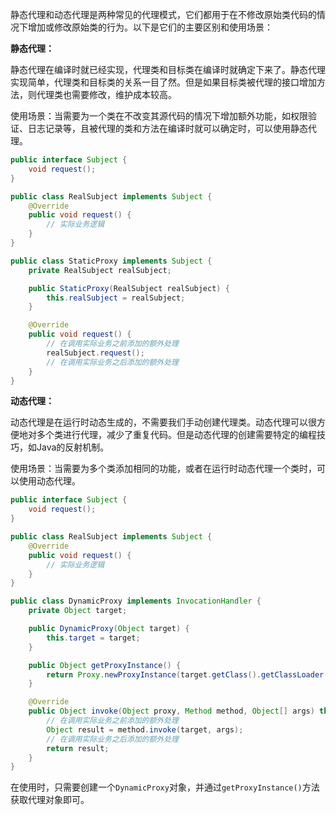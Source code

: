静态代理和动态代理是两种常见的代理模式，它们都用于在不修改原始类代码的情况下增加或修改原始类的行为。以下是它们的主要区别和使用场景：

**静态代理：**

静态代理在编译时就已经实现，代理类和目标类在编译时就确定下来了。静态代理实现简单，代理类和目标类的关系一目了然。但是如果目标类被代理的接口增加方法，则代理类也需要修改，维护成本较高。

使用场景：当需要为一个类在不改变其源代码的情况下增加额外功能，如权限验证、日志记录等，且被代理的类和方法在编译时就可以确定时，可以使用静态代理。

```java
public interface Subject {
    void request();
}

public class RealSubject implements Subject {
    @Override
    public void request() {
        // 实际业务逻辑
    }
}

public class StaticProxy implements Subject {
    private RealSubject realSubject;

    public StaticProxy(RealSubject realSubject) {
        this.realSubject = realSubject;
    }

    @Override
    public void request() {
        // 在调用实际业务之前添加的额外处理
        realSubject.request();
        // 在调用实际业务之后添加的额外处理
    }
}
```

**动态代理：**

动态代理是在运行时动态生成的，不需要我们手动创建代理类。动态代理可以很方便地对多个类进行代理，减少了重复代码。但是动态代理的创建需要特定的编程技巧，如Java的反射机制。

使用场景：当需要为多个类添加相同的功能，或者在运行时动态代理一个类时，可以使用动态代理。

```java
public interface Subject {
    void request();
}

public class RealSubject implements Subject {
    @Override
    public void request() {
        // 实际业务逻辑
    }
}

public class DynamicProxy implements InvocationHandler {
    private Object target;

    public DynamicProxy(Object target) {
        this.target = target;
    }

    public Object getProxyInstance() {
        return Proxy.newProxyInstance(target.getClass().getClassLoader(), target.getClass().getInterfaces(), this);
    }

    @Override
    public Object invoke(Object proxy, Method method, Object[] args) throws Throwable {
        // 在调用实际业务之前添加的额外处理
        Object result = method.invoke(target, args);
        // 在调用实际业务之后添加的额外处理
        return result;
    }
}
```

在使用时，只需要创建一个`DynamicProxy`对象，并通过`getProxyInstance()`方法获取代理对象即可。